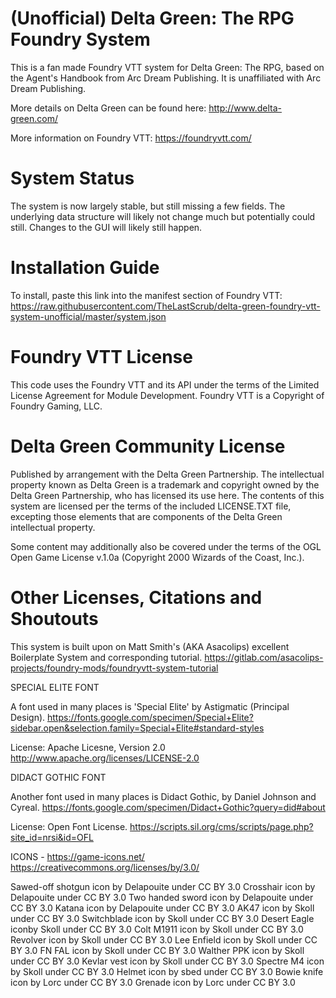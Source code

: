 # (Unofficial) Delta Green: The RPG Foundry System
This is a fan made Foundry VTT system for Delta Green: The RPG, based on the Agent's Handbook from Arc Dream Publishing.  It is unaffiliated with Arc Dream Publishing.  

More details on Delta Green can be found here:
http://www.delta-green.com/

More information on Foundry VTT:
https://foundryvtt.com/

# System Status
The system is now largely stable, but still missing a few fields.  The underlying data structure will likely not change much but potentially could still.  Changes to the GUI will likely still happen.

# Installation Guide
To install, paste this link into the manifest section of Foundry VTT:
https://raw.githubusercontent.com/TheLastScrub/delta-green-foundry-vtt-system-unofficial/master/system.json

# Foundry VTT License
This code uses the Foundry VTT and its API under the terms of the Limited License Agreement for Module Development.
Foundry VTT is a Copyright of Foundry Gaming, LLC.

# Delta Green Community License
Published by arrangement with the Delta Green Partnership. The intellectual property known as Delta Green is a trademark and copyright owned by the Delta Green Partnership, who has licensed its use here. The contents of this system are licensed per the terms of the included LICENSE.TXT file, excepting those elements that are components of the Delta Green intellectual property.

Some content may additionally also be covered under the terms of the OGL Open Game License v.1.0a (Copyright 2000 Wizards of the Coast, Inc.).

# Other Licenses, Citations and Shoutouts
This system is built upon on Matt Smith's (AKA Asacolips) excellent Boilerplate System and corresponding tutorial.
https://gitlab.com/asacolips-projects/foundry-mods/foundryvtt-system-tutorial

SPECIAL ELITE FONT

A font used in many places is 'Special Elite' by Astigmatic (Principal Design).
https://fonts.google.com/specimen/Special+Elite?sidebar.open&selection.family=Special+Elite#standard-styles

License:  Apache Licesne, Version 2.0
http://www.apache.org/licenses/LICENSE-2.0

DIDACT GOTHIC FONT

Another font used in many places is Didact Gothic, by Daniel Johnson and Cyreal. 
https://fonts.google.com/specimen/Didact+Gothic?query=did#about

License: Open Font License.
https://scripts.sil.org/cms/scripts/page.php?site_id=nrsi&id=OFL

ICONS -  https://game-icons.net/
https://creativecommons.org/licenses/by/3.0/

Sawed-off shotgun icon by Delapouite under CC BY 3.0
Crosshair icon by Delapouite under CC BY 3.0
Two handed sword icon by Delapouite under CC BY 3.0
Katana icon by Delapouite under CC BY 3.0
AK47 icon by Skoll under CC BY 3.0
Switchblade icon by Skoll under CC BY 3.0
Desert Eagle iconby Skoll under CC BY 3.0
Colt M1911 icon by Skoll under CC BY 3.0
Revolver icon by Skoll under CC BY 3.0
Lee Enfield icon by Skoll under CC BY 3.0
FN FAL icon by Skoll under CC BY 3.0
Walther PPK icon by Skoll under CC BY 3.0
Kevlar vest icon by Skoll under CC BY 3.0
Spectre M4 icon by Skoll under CC BY 3.0
Helmet icon by sbed under CC BY 3.0
Bowie knife icon by Lorc under CC BY 3.0
Grenade icon by Lorc under CC BY 3.0


